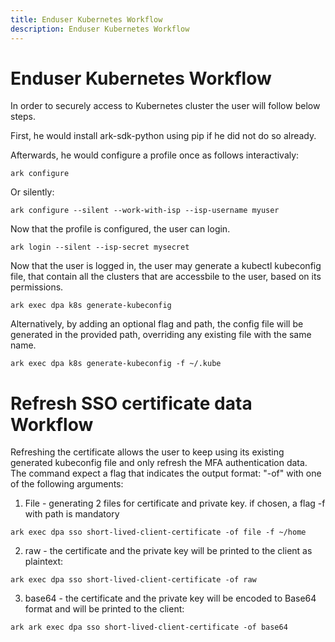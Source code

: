 ```yaml
---
title: Enduser Kubernetes Workflow
description: Enduser Kubernetes Workflow
---
```


# Enduser Kubernetes Workflow
In order to securely access to Kubernetes cluster the user will follow below steps.

First, he would install ark-sdk-python using pip if he did not do so already.

Afterwards, he would configure a profile once as follows interactivaly:
```shell
ark configure
```
Or silently:
```shell
ark configure --silent --work-with-isp --isp-username myuser
```

Now that the profile is configured, the user can login.
```shell
ark login --silent --isp-secret mysecret
```

Now that the user is logged in, the user may generate a kubectl kubeconfig file, that contain all the clusters that are accessbile to the user, based on its permissions.
```shell
ark exec dpa k8s generate-kubeconfig
```

Alternatively, by adding an optional flag and path, the config file will be generated in the provided path, overriding any existing file with the same name.
```shell
ark exec dpa k8s generate-kubeconfig -f ~/.kube
```

# Refresh SSO certificate data Workflow
Refreshing the certificate allows the user to keep using its existing generated kubeconfig file and only refresh the MFA authentication data.
The command expect a flag that indicates the output format: "-of" with one of the following arguments:

1. File - generating 2 files for certificate and private key. if chosen, a flag -f with path is mandatory
```shell
ark exec dpa sso short-lived-client-certificate -of file -f ~/home
```

2. raw - the certificate and the private key will be  printed to the client as plaintext:
```shell
ark exec dpa sso short-lived-client-certificate -of raw
```

3. base64 - the certificate and the private key will be encoded to Base64 format and will be printed to the client:
```shell
ark ark exec dpa sso short-lived-client-certificate -of base64
```
